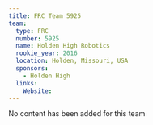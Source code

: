 ```yaml
---
title: FRC Team 5925
team:
  type: FRC
  number: 5925
  name: Holden High Robotics
  rookie_year: 2016
  location: Holden, Missouri, USA
  sponsors:
    - Holden High
  links:
    Website: 
---
```

No content has been added for this team
